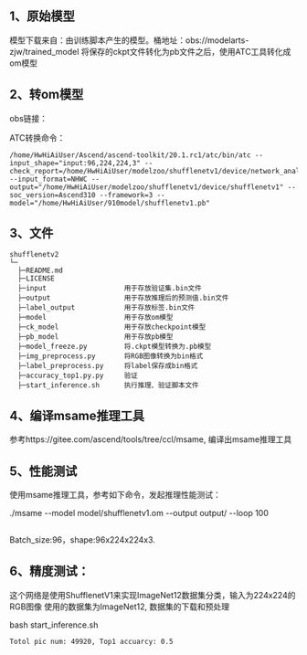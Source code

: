 ## 1、原始模型
模型下载来自：由训练脚本产生的模型。桶地址：obs://modelarts-zjw/trained_model
将保存的ckpt文件转化为pb文件之后，使用ATC工具转化成om模型

## 2、转om模型
obs链接：

ATC转换命令：
```
/home/HwHiAiUser/Ascend/ascend-toolkit/20.1.rc1/atc/bin/atc --input_shape="input:96,224,224,3" --check_report=/home/HwHiAiUser/modelzoo/shufflenetv1/device/network_analysis.report --input_format=NHWC --output="/home/HwHiAiUser/modelzoo/shufflenetv1/device/shufflenetv1" --soc_version=Ascend310 --framework=3 --model="/home/HwHiAiUser/910model/shufflenetv1.pb"
``` 

## 3、文件

```
shufflenetv2
└─
  ├─README.md
  ├─LICENSE  
  ├─input                   用于存放验证集.bin文件
  ├─output                  用于存放推理后的预测值.bin文件
  ├─label_output            用于存放标签.bin文件
  ├─model                   用于存放om模型
  ├─ck_model                用于存放checkpoint模型
  ├─pb_model                用于存放pb模型
  ├─model_freeze.py         将.ckpt模型转换为.pb模型
  ├─img_preprocess.py       将RGB图像转换为bin格式
  ├─label_preprocess.py     将label保存成bin格式
  ├─accuracy_top1.py.py     验证
  ├─start_inference.sh      执行推理、验证脚本文件
```


## 4、编译msame推理工具
参考https://gitee.com/ascend/tools/tree/ccl/msame, 编译出msame推理工具

## 5、性能测试
使用msame推理工具，参考如下命令，发起推理性能测试： 

./msame --model model/shufflenetv1.om --output output/ --loop 100
```

```
Batch_size:96，shape:96x224x224x3.

## 6、精度测试：
这个网络是使用ShufflenetV1来实现ImageNet12数据集分类，输入为224x224的RGB图像
使用的数据集为ImageNet12, 数据集的下载和预处理


bash start_inference.sh
```
Totol pic num: 49920, Top1 accuarcy: 0.5
```
